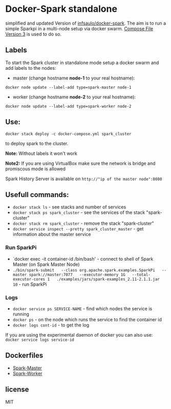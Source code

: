 
# Docker-Spark standalone

simplified and updated Version of [infsaulo/docker-spark](https://github.com/infsaulo/docker-spark).
The aim is to run a simple Sparkpi in a multi-node setup via docker swarm.
[Compose File Version 3](https://docs.docker.com/compose/compose-file/) is used to do so.

## Labels

To start the Spark cluster in standalone mode setup a docker swarm and add labels to the nodes:

- master (change hostname **node-1** to your real hostname):

`docker node update --label-add type=spark-master node-1`

- worker (change hostname **node-2** to your real hostname):

`docker node update --label-add type=spark-worker node-2`

## Use:

`docker stack deploy -c docker-compose.yml spark_cluster`

to deploy spark to the cluster. 

**Note:** Without labels it won't work

**Note2:** If you are using VirtualBox make sure the network is bridge and promiscous mode is allowed

Spark History Server is available on `http://"ip of the master node":8080`

## Usefull commands:

- `docker stack ls` - see stacks and number of services
- `docker stack ps spark_cluster` - see the services of the stack "spark-cluster"
- `docker stack rm spark_cluster` - remove the stack "spark-cluster"
- `docker service inspect --pretty spark_cluster_master` - get information about the master service

### Run SparkPi

- `docker exec -it container-id /bin/bash' - connect to shell of Spark Master (on Spark Master Node)
- `./bin/spark-submit   --class org.apache.spark.examples.SparkPi   --master spark://master:7077   --executor-memory 1G   --total-executor-cores 1   ./examples/jars/spark-examples_2.11-2.1.1.jar   10` - run SparkPi

### Logs
- `docker service ps SERVICE-NAME` - find which nodes the service is running
- `docker ps` - on the node which runs the service to find the container id
- `docker logs cont-id` - to get the log

If you are using the experimental daemon of docker you can also use: `docker service logs service-id`

## Dockerfiles

- [Spark-Master](https://github.com/Danny4927/docker-spark-master)
- [Spark-Worker](https://github.com/Danny4927/docker-spark-worker)

## license

MIT
